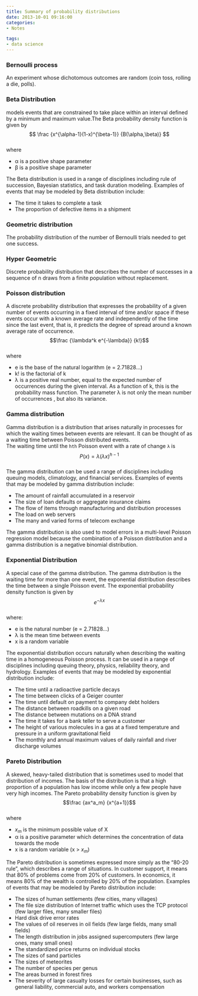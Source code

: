 ```yaml
---
title: Summary of probability distributions
date: 2013-10-01 09:16:00
categories:
- Notes

tags:
- data science
---
```


### Bernoulli process
An experiment whose dichotomous outcomes are random (coin toss, rolling a die, polls).
### Beta Distribution
models events that are constrained to take place within an interval defined by a minimum and maximum value.The Beta probability density function is given by  
$$ \frac {x^{\alpha-1}(1-x)^{\beta-1}} {B(\alpha,\beta)} $$  
where
- α is a positive shape parameter
- β is a positive shape parameter  

The Beta distribution is used in a range of disciplines including rule of succession, Bayesian statistics, and task duration modeling. Examples of events that may be modeled by Beta distribution include:
- The time it takes to complete a task
- The proportion of defective items in a shipment 

### Geometric distribution
The probability distribution of the number of Bernoulli trials needed to get one success. 
### Hyper Geometric
Discrete probability distribution that describes the number of successes in a sequence of n draws from a finite population without replacement. 

### Poisson distribution
A discrete probability distribution that expresses the probability of a given number of events occurring in a fixed interval of time and/or space if these events occur with a known average rate and independently of the time since the last event, that is, it predicts the degree of spread around a known average rate of occurrence.  
$$\frac {\lambda^k e^{-\lambda}} {k!}$$  
where
- e is the base of the natural logarithm (e = 2.71828...)
- k! is the factorial of k
- λ is a positive real number, equal to the expected number of occurrences during the given interval.
As a function of k, this is the probability mass function. The parameter λ is not only the mean number of occurrences , but also its variance.

### Gamma distribution
Gamma distribution is a distribution that arises naturally in processes for which the waiting times between events are relevant. It can be thought of as a waiting time between Poisson distributed events.  
The waiting time until the `hth` Poisson event with a rate of change `λ` is
$$P(x)=\lambda(\lambda x)^{h-1}$$  
The gamma distribution can be used a range of disciplines including queuing models, climatology, and financial services. Examples of events that may be modeled by gamma distribution include:
- The amount of rainfall accumulated in a reservoir
- The size of loan defaults or aggregate insurance claims
- The flow of items through manufacturing and distribution processes
- The load on web servers
- The many and varied forms of telecom exchange  

The gamma distribution is also used to model errors in a multi-level Poisson regression model because the combination of a Poisson distribution and a gamma distribution is a negative binomial distribution.  

### Exponential Distribution
A special case of the gamma distribution. The gamma distribution is the waiting time for more than one event, the exponential distribution describes the time between a single Poisson event. The exponential probability density function is given by  
$$e^{-\lambda x}$$  
where:
- e is the natural number (e = 2.71828…)
- λ is the mean time between events
- x is a random variable   

The exponential distribution occurs naturally when describing the waiting time in a homogeneous Poisson process. It can be used in a range of disciplines including queuing theory, physics, reliability theory, and hydrology. Examples of events that may be modeled by exponential distribution include:
- The time until a radioactive particle decays
- The time between clicks of a Geiger counter
- The time until default on payment to company debt holders
- The distance between roadkills on a given road
- The distance between mutations on a DNA strand
- The time it takes for a bank teller to serve a customer
- The height of various molecules in a gas at a fixed temperature and pressure in a uniform gravitational field
- The monthly and annual maximum values of daily rainfall and river discharge volumes

### Pareto Distribution
A skewed, heavy-tailed distribution that is sometimes used to model that distribution of incomes. The basis of the distribution is that a high proportion of a population has low income while only a few people have very high incomes.
The Pareto probability density function is given by  
$$\frac {ax^a_m}  {x^{a+1}}$$  
where  
- $x_m$ is the minimum possible value of X
- α is a positive parameter which determines the concentration of data towards the mode
- x is a random variable (x > $x_m$)   

The Pareto distribution is sometimes expressed more simply as the “80-20 rule”, which describes a range of situations. In customer support, it means that 80% of problems come from 20% of customers. In economics, it means 80% of the wealth is controlled by 20% of the population. Examples of events that may be modeled by Pareto distribution include:
- The sizes of human settlements (few cities, many villages)
- The file size distribution of Internet traffic which uses the TCP protocol (few larger files, many smaller files)
- Hard disk drive error rates
- The values of oil reserves in oil fields (few large fields, many small fields)
- The length distribution in jobs assigned supercomputers (few large ones, many small ones)
- The standardized price returns on individual stocks
- The sizes of sand particles
- The sizes of meteorites
- The number of species per genus
- The areas burned in forest fires
- The severity of large casualty losses for certain businesses, such as general liability, commercial auto, and workers compensation



 


